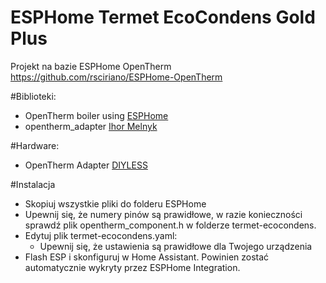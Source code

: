 # ESPHome Termet EcoCondens Gold Plus

Projekt na bazie ESPHome OpenTherm https://github.com/rsciriano/ESPHome-OpenTherm

#Biblioteki:
- OpenTherm boiler using [ESPHome](https://esphome.io/) 
- opentherm_adapter [Ihor Melnyk](http://ihormelnyk.com/opentherm_adapter) 

#Hardware:
- OpenTherm Adapter [DIYLESS](https://diyless.com/product/esp8266-thermostat-shield)

#Instalacja
- Skopiuj wszystkie pliki do folderu ESPHome
- Upewnij się, że numery pinów są prawidłowe, w razie konieczności sprawdź plik opentherm_component.h w folderze termet-ecocondens.
- Edytuj plik termet-ecocondens.yaml:
     - Upewnij się, że ustawienia są prawidłowe dla Twojego urządzenia
- Flash ESP i skonfiguruj w Home Assistant. Powinien zostać automatycznie wykryty przez ESPHome Integration.
